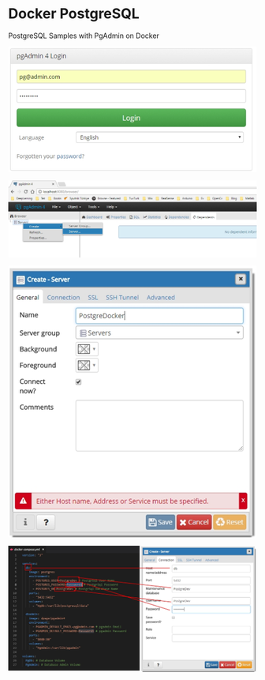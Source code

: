 # Docker PostgreSQL
PostgreSQL Samples with PgAdmin on Docker

![ScreenShot](https://github.com/SoftArch/Docker/blob/master/PostgreSQL/images/1.jpg)

![ScreenShot](https://github.com/SoftArch/Docker/blob/master/PostgreSQL/images/2.jpg)

![ScreenShot](https://github.com/SoftArch/Docker/blob/master/PostgreSQL/images/3.jpg)

![ScreenShot](https://github.com/SoftArch/Docker/blob/master/PostgreSQL/images/4.jpg)
